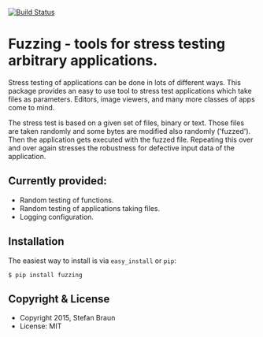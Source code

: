 [![Build Status](https://travis-ci.org/stbraun/fuzzing.svg?branch=develop)](https://travis-ci.org/stbraun/fuzzing)

Fuzzing - tools for stress testing arbitrary applications.
==========================================================


Stress testing of applications can be done in lots of different ways.
This package provides an easy to use tool to stress test applications which take files
as parameters. Editors, image viewers, and many more classes of apps come to mind.

The stress test is based on a given set of files, binary or text. Those files are taken
randomly and some bytes are modified also randomly ('fuzzed'). Then the application gets
executed with the fuzzed file. Repeating this over and over again stresses the robustness
for defective input data of the application.


Currently provided:
-------------------

  * Random testing of functions.
  * Random testing of applications taking files.
  * Logging configuration.

Installation
------------

The easiest way to install is via ``easy_install`` or ``pip``:

    $ pip install fuzzing



Copyright & License
-------------------

  * Copyright 2015, Stefan Braun
  * License: MIT

